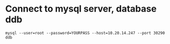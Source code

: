 # Connect to mysql server, database ddb

```
mysql --user=root --password=YOURPASS --host=10.20.14.247 --port 30290 ddb
```

